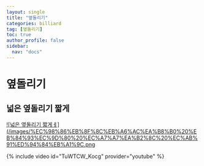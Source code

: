 ```yaml
---
layout: single
title: "옆돌리기"
categories: billiard
tag: [옆돌리기]
toc: true
author_profile: false
sidebar:
  nav: "docs"
---
```



# 옆돌리기

## 넓은 옆돌리기 짧게

[![넓은 옆돌리기 짧게ㅔ](/images/%EC%98%86%EB%8F%8C%EB%A6%AC%EA%B8%B0%20%EB%84%93%EC%9D%80%20%EC%A7%A7%EA%B2%8C%20%EC%AB%91%ED%94%84%EB%A1%9C.png](/images/%EC%98%86%EB%8F%8C%EB%A6%AC%EA%B8%B0%20%EB%84%93%EC%9D%80%20%EC%A7%A7%EA%B2%8C%20%EC%AB%91%ED%94%84%EB%A1%9C.png)

{% include video id="TuWTCW_Kocg" provider="youtube" %}
